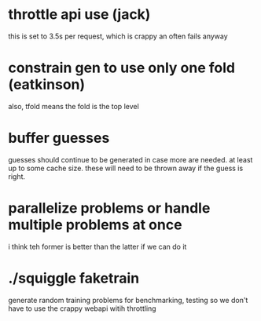 # throttle api use (jack)

this is set to 3.5s per request, which is crappy an often fails anyway

# constrain gen to use only one fold (eatkinson)

also, tfold means the fold is the top level

# buffer guesses

guesses should continue to be generated in case more are needed. at least up
to some cache size. these will need to be thrown away if the guess is right.

# parallelize problems or handle multiple problems at once

i think teh former is better than the latter if we can do it

# ./squiggle faketrain

generate random training problems for benchmarking, testing so we don't have
to use the crappy webapi witih throttling
